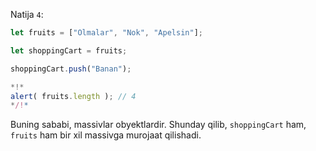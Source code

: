 Natija `4`:


```js run
let fruits = ["Olmalar", "Nok", "Apelsin"];

let shoppingCart = fruits;

shoppingCart.push("Banan");

*!*
alert( fruits.length ); // 4
*/!*
```

Buning sababi, massivlar obyektlardir. Shunday qilib, `shoppingCart` ham, `fruits` ham bir xil massivga murojaat qilishadi.
